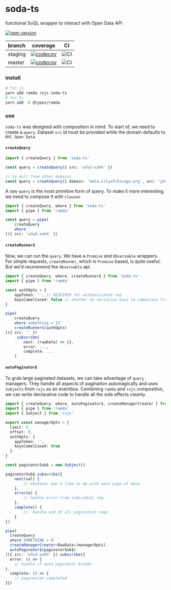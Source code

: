 # soda-ts

functional SoQL wrapper to interact with Open Data API

[![npm version](https://badge.fury.io/js/soda-ts.svg)](https://badge.fury.io/js/soda-ts)

| branch  |                                                                     coverage                                                                     |                                         CI                                         |
| :------ | :----------------------------------------------------------------------------------------------------------------------------------------------: | :--------------------------------------------------------------------------------: |
| staging | [![codecov](https://codecov.io/gh/data-depot/soda-ts/branch/staging/graph/badge.svg?token=6996L6JATW)](https://codecov.io/gh/data-depot/soda-ts) | ![CI](https://github.com/data-depot/soda-ts/workflows/CI/badge.svg?branch=staging) |
| master  | [![codecov](https://codecov.io/gh/data-depot/soda-ts/branch/master/graph/badge.svg?token=6996L6JATW)](https://codecov.io/gh/data-depot/soda-ts)  | ![CI](https://github.com/data-depot/soda-ts/workflows/CI/badge.svg?branch=staging) |

### install

```bash
# for js
yarn add ramda rxjs soda-ts
# for ts
yarn add -D @types/ramda
```

### use

`soda-ts` was designed with composition in mind.
To start of, we need to create a `query`.
Dataset `src` id must be provided while the
domain defaults to `NYC Open Data`

#### `createQuery`

```ts
import { createQuery } from 'soda-ts'

const query = createQuery({ src: 'w7w3-xahh' })

// to pull from other domains
const query = createQuery({ domain: 'data.cityofchicago.org', src: 'ydr8-5enu' })
```

A raw `query` is the most primitive form of query.
To make it more interesting, we need to compose it
with `clauses`

```ts
import { createQuery, where } from 'soda-ts'
import { pipe } from 'ramda'

const query = pipe(
    createQuery
    where``
)({ src: 'w7w3-xahh' })
```

#### `createRunner$`

Now, we can run the `query`. We have a `Promise` and `Observable`
wrappers. For simple requests, `createRunner`, which is
`Promise` based, is quite useful. But we'd recommend
the `Observable` api.

```ts
import { createQuery, where, createRunner$ } from 'soda-ts'
import { pipe } from 'ramda'

const authOpts = {
    appToken: '', // REQUIRED for authenticated req
    keysCamelCased: false // whether to serialize keys to camelCase from snake_case
}

pipe(
    createQuery
    where`something > 12`
    createRunner$(authOpts)
)({ src: '' })
    .subscribe(
        next: (rawData) => {},
        error: ...,
        complete: ...
    )
```

#### `autoPaginator$`

To grab large paginated datasets, we can take
advantage of `query` managers. They handle all aspects of
pagination automagically and uses `Subjects` from `rxjs`
as an eventbus. Combining `ramda` and `rxjs` composition,
we can write declarative code to handle all the side effects
cleanly.

```ts
import { createQuery, where, autoPaginator$, createManagerCreator } from 'soda-ts'
import { pipe } from 'ramda'
import { Subject } from 'rxjs'

export const managerOpts = {
  limit: 5,
  offset: 0,
  authOpts: {
    appToken: '',
    keysCamelCased: true
  }
}

const paginatorSub$ = new Subject()

paginatorSub$.subscribe({
    next(val) {
        // whatever you'd like to do with each page of data
    },
    error(e) {
        // handle error from individual req
    },
    complete() {
        //  handle end of all pagination reqs
    }
})

pipe(
  createQuery
  where`SOMETHING > 0`
  createManagerCreator<RawData>(managerOpts),
  autoPaginator$(paginatorSub$)
)({ src: 'w7w3-xahh' }).subscribe({
  error: () => {
    // handle if auto paginator breaks
},
  complete: () => {
    // pagination completed
}})
```
